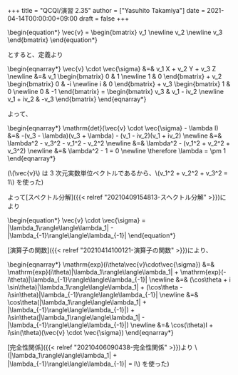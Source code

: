 +++
title = "QCQI/演習 2.35"
author = ["Yasuhito Takamiya"]
date = 2021-04-14T00:00:00+09:00
draft = false
+++

\begin{equation\*}
  \vec{v} =
  \begin{bmatrix}
    v\_1 \newline
    v\_2 \newline
    v\_3
  \end{bmatrix}
\end{equation\*}

とすると、定義より

\begin{eqnarray\*}
  \vec{v} \cdot \vec{\sigma} &=& v\_1 X + v\_2 Y + v\_3 Z \newline
    &=& v\_1
  \begin{bmatrix}
    0 & 1 \newline
    1 & 0
  \end{bmatrix} +
  v\_2
  \begin{bmatrix}
    0 & -i \newline
    i & 0
  \end{bmatrix} +
  v\_3
  \begin{bmatrix}
    1 & 0 \newline
    0 & -1
  \end{bmatrix} =
  \begin{bmatrix}
    v\_3 & v\_1 - iv\_2 \newline
    v\_1 + iv\_2 & -v\_3
  \end{bmatrix}
\end{eqnarray\*}

よって、

\begin{eqnarray\*}
  \mathrm{det}(\vec{v} \cdot \vec{\sigma} - \lambda I) &=& -(v\_3 - \lambda)(v\_3 + \lambda) - (v\_1 - iv\_2)(v\_1 + iv\_2) \newline
    &=& \lambda^2 - v\_3^2 - v\_1^2 - v\_2^2 \newline
    &=& \lambda^2 - (v\_1^2 + v\_2^2 + v\_3^2) \newline
    &=& \lambda^2 - 1 = 0 \newline
  \therefore \lambda = \pm 1
\end{eqnarray\*}

(\\(\vec{v}\\) は 3 次元実数単位ベクトルであるから、\\(v\_1^2 + v\_2^2 + v\_3^2 = 1\\) を使った)

よって[スペクトル分解]({{< relref "20210409154813-スヘクトル分解" >}})により

\begin{equation\*}
  \vec{v} \cdot \vec{\sigma} = |\lambda\_1\rangle\langle\lambda\_1| - |\lambda\_{-1}\rangle\langle\lambda\_{-1}|
\end{equation\*}

[演算子の関数]({{< relref "20210414100121-演算子の関数" >}})により、

\begin{eqnarray\*}
  \mathrm{exp}(i\theta\vec{v}\cdot\vec{\sigma}) &=& \mathrm{exp}(i\theta)|\lambda\_1\rangle\langle\lambda\_1| + \mathrm{exp}(-i\theta)|\lambda\_{-1}\rangle\langle\lambda\_{-1}| \newline
    &=& (\cos\theta + i \sin\theta)|\lambda\_1\rangle\langle\lambda\_1| + (\cos\theta - i\sin\theta)|\lambda\_{-1}\rangle\langle\lambda\_{-1}| \newline
    &=& \cos\theta(|\lambda\_1\rangle\langle\lambda\_1| + |\lambda\_{-1}\rangle\langle\lambda\_{-1}|) + i\sin\theta(|\lambda\_1\rangle\langle\lambda\_1| - |\lambda\_{-1}\rangle\langle\lambda\_{-1}|) \newline
    &=& \cos(\theta)I + i\sin(\theta)(\vec{v} \cdot \vec{\sigma})
\end{eqnarray\*}

[完全性関係]({{< relref "20210406090438-完全性関係" >}})より \\(|\lambda\_1\rangle\langle\lambda\_1| + |\lambda\_{-1}\rangle\langle\lambda\_{-1}| = I\\) を使った)
